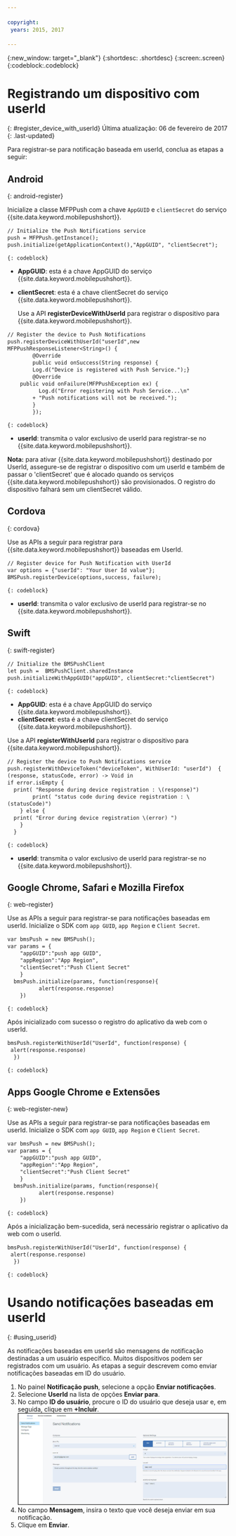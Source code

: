 ```yaml
---

copyright:
 years: 2015, 2017

---
```


{:new_window: target="_blank"}
{:shortdesc: .shortdesc}
{:screen:.screen}
{:codeblock:.codeblock}

# Registrando um dispositivo com userId
{: #register_device_with_userId}
Última atualização: 06 de fevereiro de 2017
{: .last-updated}

Para registrar-se para notificação baseada em userId, conclua as etapas a seguir:

## Android
{: android-register}

Inicialize a classe MFPPush com a chave `AppGUID` e `clientSecret` do serviço {{site.data.keyword.mobilepushshort}}.
```
// Initialize the Push Notifications service
push = MFPPush.getInstance();
push.initialize(getApplicationContext(),"AppGUID", "clientSecret");
```
	{: codeblock}


- **AppGUID**: esta é a chave AppGUID do serviço
{{site.data.keyword.mobilepushshort}}.
- **clientSecret**: esta é a chave clientSecret do serviço
{{site.data.keyword.mobilepushshort}}.

  Use a API **registerDeviceWithUserId** para registrar o dispositivo para {{site.data.keyword.mobilepushshort}}.

```
// Register the device to Push Notifications
push.registerDeviceWithUserId("userId",new MFPPushResponseListener<String>() {
		@Override
		public void onSuccess(String response) {
		Log.d("Device is registered with Push Service.");}
		@Override
    public void onFailure(MFPPushException ex) {
		  Log.d("Error registering with Push Service...\n"
        + "Push notifications will not be received.");
		}
		});
```
	{: codeblock}

- **userId**: transmita o valor exclusivo de userId para registrar-se no {{site.data.keyword.mobilepushshort}}.

**Nota:** para ativar
{{site.data.keyword.mobilepushshort}} destinado por UserId, assegure-se de
registrar o dispositivo com um userId e também de passar o 'clientSecret'
que é alocado quando os serviços {{site.data.keyword.mobilepushshort}} são
provisionados. O registro do dispositivo falhará sem um clientSecret válido.

## Cordova
{: cordova}

Use as APIs a seguir para registrar para {{site.data.keyword.mobilepushshort}} baseadas em UserId.

```
// Register device for Push Notification with UserId
var options = {"userId": "Your User Id value"};
BMSPush.registerDevice(options,success, failure); 
```
	{: codeblock}


- **userId**: transmita o valor exclusivo de userId para registrar-se no {{site.data.keyword.mobilepushshort}}.


## Swift
{: swift-register}

```
// Initialize the BMSPushClient
let push =  BMSPushClient.sharedInstance
push.initializeWithAppGUID("appGUID", clientSecret:"clientSecret")
```
	{: codeblock}


- **AppGUID**: esta é a chave AppGUID do serviço
{{site.data.keyword.mobilepushshort}}.
- **clientSecret**: esta é a chave clientSecret do serviço
{{site.data.keyword.mobilepushshort}}.

Use a API **registerWithUserId** para registrar o dispositivo para {{site.data.keyword.mobilepushshort}}.

```
// Register the device to Push Notifications service
push.registerWithDeviceToken("deviceToken", WithUserId: "userId")  { (response, statusCode, error) -> Void in
if error.isEmpty {
  print( "Response during device registration : \(response)")
        print( "status code during device registration : \(statusCode)")
    } else {
  print( "Error during device registration \(error) ")
    }
  }
```
	{: codeblock}

- **userId**: transmita o valor exclusivo de userId para registrar-se no {{site.data.keyword.mobilepushshort}}.

## Google Chrome, Safari e Mozilla Firefox
{: web-register}

Use as APIs a seguir para registrar-se para notificações baseadas em userId. Inicialize
o SDK com `app GUID`, `app Region` e
`Client Secret`.

```
var bmsPush = new BMSPush();
var params = {
    "appGUID":"push app GUID",
    "appRegion":"App Region",
    "clientSecret":"Push Client Secret" 
    }
  bmsPush.initialize(params, function(response){
          alert(response.response)
    })
```
	{: codeblock}
  
Após inicializado com sucesso o registro do aplicativo da web com o userId.

```
bmsPush.registerWithUserId("UserId", function(response) {
 alert(response.response)
  })
```
	{: codeblock}

## Apps Google Chrome e Extensões
{: web-register-new}

Use as APIs a seguir para registrar-se para notificações baseadas em userId. Inicialize
o SDK com `app GUID`, `app Region` e
`Client Secret`.

```
var bmsPush = new BMSPush();
var params = {
    "appGUID":"push app GUID",
    "appRegion":"App Region",
    "clientSecret":"Push Client Secret" 
    }
  bmsPush.initialize(params, function(response){
          alert(response.response)
    })
```
	{: codeblock}
  
Após a inicialização bem-sucedida, será necessário registrar o aplicativo da web com o userId.

```
bmsPush.registerWithUserId("UserId", function(response) {
 alert(response.response)
  })
```
	{: codeblock}

# Usando notificações baseadas em userId
{: #using_userid}

As notificações baseadas em userId são mensagens de notificação destinadas a
um usuário específico. Muitos dispositivos podem ser
registrados com um usuário. As etapas a seguir descrevem como enviar notificações baseadas em ID do usuário.

1. No painel **Notificação push**, selecione a opção
**Enviar notificações**.
1. Selecione **UserId** na lista de opções **Enviar para**.
1. No campo **ID do usuário**, procure o ID do usuário que deseja usar e, em seguida, clique em
**+Incluir**.![Tela de notificações](images/user_notification.jpg)
1. No campo **Mensagem**, insira o texto que você deseja enviar em sua notificação.
1. Clique em **Enviar**.
